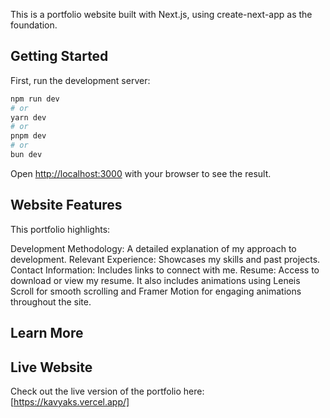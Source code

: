 This is a portfolio website built with Next.js, using create-next-app as the foundation.

## Getting Started

First, run the development server:

```bash
npm run dev
# or
yarn dev
# or
pnpm dev
# or
bun dev
```

Open [http://localhost:3000](http://localhost:3000) with your browser to see the result.

## Website Features

This portfolio highlights:

Development Methodology: A detailed explanation of my approach to development.
Relevant Experience: Showcases my skills and past projects.
Contact Information: Includes links to connect with me.
Resume: Access to download or view my resume.
It also includes animations using Leneis Scroll for smooth scrolling and Framer Motion for engaging animations throughout the site.

## Learn More

## Live Website

Check out the live version of the portfolio here: [https://kavyaks.vercel.app/]
